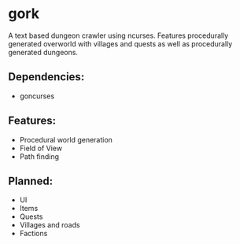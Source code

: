gork
====

A text based dungeon crawler using ncurses.
Features procedurally generated overworld with villages and quests as well
as procedurally generated dungeons.

Dependencies:
-------------
- goncurses

Features:
---------
- Procedural world generation
- Field of View
- Path finding

Planned:
-----
- UI
- Items
- Quests
- Villages and roads
- Factions
